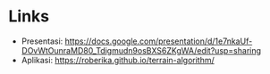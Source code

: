 # Links

- Presentasi: https://docs.google.com/presentation/d/1e7nkaUf-DOvWtOunraMD80_Tdigmudn9osBXS6ZKgWA/edit?usp=sharing
- Aplikasi: https://roberika.github.io/terrain-algorithm/
